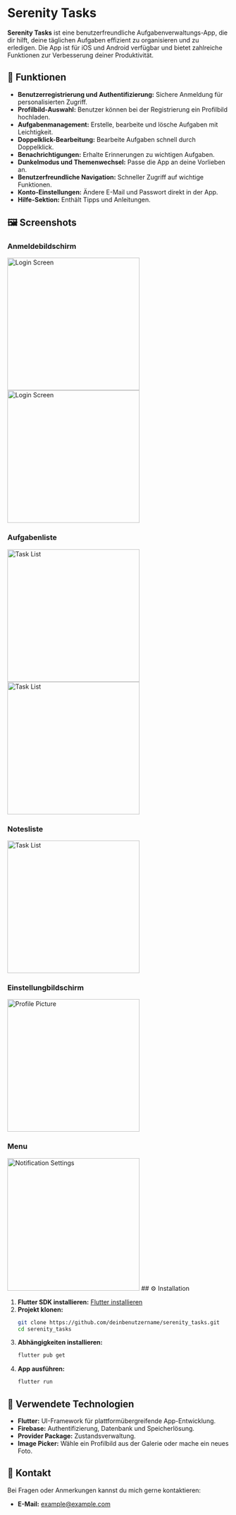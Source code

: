 # Serenity Tasks

**Serenity Tasks** ist eine benutzerfreundliche Aufgabenverwaltungs-App, die dir hilft, deine täglichen Aufgaben effizient zu organisieren und zu erledigen. Die App ist für iOS und Android verfügbar und bietet zahlreiche Funktionen zur Verbesserung deiner Produktivität.

## 📱 Funktionen

- **Benutzerregistrierung und Authentifizierung:** Sichere Anmeldung für personalisierten Zugriff.
- **Profilbild-Auswahl:** Benutzer können bei der Registrierung ein Profilbild hochladen.
- **Aufgabenmanagement:** Erstelle, bearbeite und lösche Aufgaben mit Leichtigkeit.
- **Doppelklick-Bearbeitung:** Bearbeite Aufgaben schnell durch Doppelklick.
- **Benachrichtigungen:** Erhalte Erinnerungen zu wichtigen Aufgaben.
- **Dunkelmodus und Themenwechsel:** Passe die App an deine Vorlieben an.
- **Benutzerfreundliche Navigation:** Schneller Zugriff auf wichtige Funktionen.
- **Konto-Einstellungen:** Ändere E-Mail und Passwort direkt in der App.
- **Hilfe-Sektion:** Enthält Tipps und Anleitungen.

## 🖼️ Screenshots

### Anmeldebildschirm
<img src="assets/images/screenshots/login_screen_dark_mode.jpeg" alt="Login Screen" width="300">
<img src="assets/images/screenshots/login_screen_light_mode.jpeg" alt="Login Screen" width="300">

### Aufgabenliste
<img src="assets/images/screenshots/task_list.jpeg" alt="Task List" width="300">
<img src="assets/images/screenshots/finished_screen.jpeg" alt="Task List" width="300">

### Notesliste
<img src="assets/images/screenshots/notes_screen.jpeg" alt="Task List" width="300">

### Einstellungbildschirm
<img src="assets/images/screenshots/setting_screen.jpeg" alt="Profile Picture" width="300">

### Menu
<img src="assets/images/screenshots/drawer.jpeg" alt="Notification Settings" width="300">
## ⚙️ Installation

1. **Flutter SDK installieren:** [Flutter installieren](https://flutter.dev/docs/get-started/install)
2. **Projekt klonen:**
    ```bash
    git clone https://github.com/deinbenutzername/serenity_tasks.git
    cd serenity_tasks
    ```
3. **Abhängigkeiten installieren:**
    ```bash
    flutter pub get
    ```
4. **App ausführen:**
    ```bash
    flutter run
    ```

## 🔧 Verwendete Technologien

- **Flutter:** UI-Framework für plattformübergreifende App-Entwicklung.
- **Firebase:** Authentifizierung, Datenbank und Speicherlösung.
- **Provider Package:** Zustandsverwaltung.
- **Image Picker:** Wähle ein Profilbild aus der Galerie oder mache ein neues Foto.

## 📧 Kontakt

Bei Fragen oder Anmerkungen kannst du mich gerne kontaktieren:
- **E-Mail:** [example@example.com](mailto:example@example.com)

